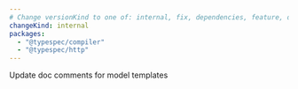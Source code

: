 ```yaml
---
# Change versionKind to one of: internal, fix, dependencies, feature, deprecation, breaking
changeKind: internal
packages:
  - "@typespec/compiler"
  - "@typespec/http"
---
```


Update doc comments for model templates
